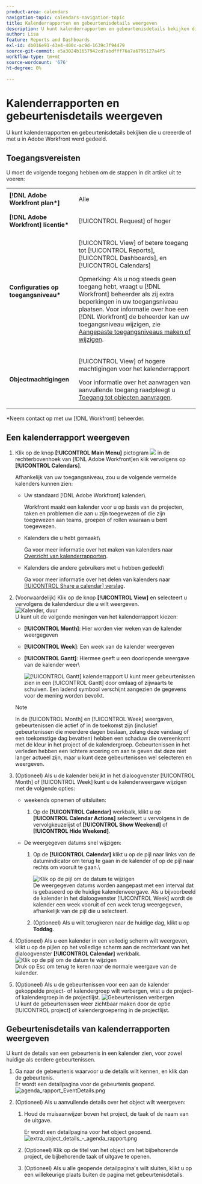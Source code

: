 ```yaml
---
product-area: calendars
navigation-topic: calendars-navigation-topic
title: Kalenderrapporten en gebeurtenisdetails weergeven
description: U kunt kalenderrapporten en gebeurtenisdetails bekijken die u creeerde of met u in Adobe Workfront werd gedeeld.
author: Lisa
feature: Reports and Dashboards
exl-id: db016e91-43e4-400c-ac9d-1639c7f94479
source-git-commit: e5a3024b1657942cd7abdfff76a7a6795127a4f5
workflow-type: tm+mt
source-wordcount: '676'
ht-degree: 0%

---
```


# Kalenderrapporten en gebeurtenisdetails weergeven

U kunt kalenderrapporten en gebeurtenisdetails bekijken die u creeerde of met u in Adobe Workfront werd gedeeld.

## Toegangsvereisten

U moet de volgende toegang hebben om de stappen in dit artikel uit te voeren:

<table style="table-layout:auto"> 
 <col> 
 </col> 
 <col> 
 </col> 
 <tbody> 
  <tr> 
   <td role="rowheader"><strong>[!DNL Adobe Workfront plan*]</strong></td> 
   <td> <p>Alle</p> </td> 
  </tr> 
  <tr> 
   <td role="rowheader"><strong>[!DNL Adobe Workfront] licentie*</strong></td> 
   <td> <p>[!UICONTROL Request] of hoger</p> </td> 
  </tr> 
  <tr> 
   <td role="rowheader"><strong>Configuraties op toegangsniveau*</strong></td> 
   <td> <p>[!UICONTROL View] of betere toegang tot [!UICONTROL Reports], [!UICONTROL Dashboards], en [!UICONTROL Calendars]</p> <p>Opmerking: Als u nog steeds geen toegang hebt, vraagt u [!DNL Workfront] beheerder als zij extra beperkingen in uw toegangsniveau plaatsen. Voor informatie over hoe een [!DNL Workfront] de beheerder kan uw toegangsniveau wijzigen, zie <a href="../../../administration-and-setup/add-users/configure-and-grant-access/create-modify-access-levels.md" class="MCXref xref">Aangepaste toegangsniveaus maken of wijzigen</a>.</p> </td> 
  </tr> 
  <tr> 
   <td role="rowheader"><strong>Objectmachtigingen</strong></td> 
   <td> <p>[!UICONTROL View] of hogere machtigingen voor het kalenderrapport</p> <p>Voor informatie over het aanvragen van aanvullende toegang raadpleegt u <a href="../../../workfront-basics/grant-and-request-access-to-objects/request-access.md" class="MCXref xref">Toegang tot objecten aanvragen</a>.</p> </td> 
  </tr> 
 </tbody> 
</table>

&#42;Neem contact op met uw [!DNL Workfront] beheerder.

## Een kalenderrapport weergeven

1. Klik op de knop **[!UICONTROL Main Menu]** pictogram ![](assets/main-menu-icon.png) in de rechterbovenhoek van [!DNL Adobe Workfront]en klik vervolgens op **[!UICONTROL Calendars]**.

   Afhankelijk van uw toegangsniveau, zou u de volgende vermelde kalenders kunnen zien:

   * Uw standaard [!DNL Adobe Workfront] kalender\

      Workfront maakt een kalender voor u op basis van de projecten, taken en problemen die aan u zijn toegewezen of die zijn toegewezen aan teams, groepen of rollen waaraan u bent toegewezen.
   * Kalenders die u hebt gemaakt\

      Ga voor meer informatie over het maken van kalenders naar [Overzicht van kalenderrapporten](../../../reports-and-dashboards/reports/calendars/calendar-reports-overview.md).

   * Kalenders die andere gebruikers met u hebben gedeeld\

      Ga voor meer informatie over het delen van kalenders naar [[!UICONTROL Share a calendar] verslag](../../../reports-and-dashboards/reports/calendars/share-a-calendar-report.md).

1. (Voorwaardelijk) Klik op de knop **[!UICONTROL View]** en selecteert u vervolgens de kalenderduur die u wilt weergeven.\
   ![Kalender, duur](assets/view-menu-calendar-report-350x189.png)\
   U kunt uit de volgende meningen van het kalenderrapport kiezen:

   * **[!UICONTROL Month]**: Hier worden vier weken van de kalender weergegeven
   * **[!UICONTROL Week]**: Een week van de kalender weergeven
   * **[!UICONTROL Gantt]**: Hiermee geeft u een doorlopende weergave van de kalender weer\

      ![[!UICONTROL Gantt] kalenderrapport](assets/gantt-calendar-report.png)
U kunt meer gebeurtenissen zien in een [!UICONTROL Gantt] door omlaag of zijwaarts te schuiven. Een ladend symbool verschijnt aangezien de gegevens voor de mening worden bevolkt.
   >[!NOTE]
   >
   >In de [!UICONTROL Month] en [!UICONTROL Week] weergaven, gebeurtenissen die actief of in de toekomst zijn (inclusief gebeurtenissen die meerdere dagen beslaan, zolang deze vandaag of een toekomstige dag bevatten) hebben een schaduw die overeenkomt met de kleur in het project of de kalendergroep. Gebeurtenissen in het verleden hebben een lichtere arcering om aan te geven dat deze niet langer actueel zijn, maar u kunt deze gebeurtenissen wel selecteren en weergeven.

1. (Optioneel) Als u de kalender bekijkt in het dialoogvenster [!UICONTROL Month] of [!UICONTROL Week] kunt u de kalenderweergave wijzigen met de volgende opties:

   * weekends opnemen of uitsluiten:

      1. Op de **[!UICONTROL Calendar]** werkbalk, klikt u op **[!UICONTROL Calendar Actions]** selecteert u vervolgens in de vervolgkeuzelijst of **[!UICONTROL Show Weekend]** of **[!UICONTROL Hide Weekend]**.
   * De weergegeven datums snel wijzigen:

      1. Op de **[!UICONTROL Calendar]** klikt u op de pijl naar links van de datumindicator om terug te gaan in de kalender of op de pijl naar rechts om vooruit te gaan.\

         ![Klik op de pijl om de datum te wijzigen](assets/click-arrows-to-change-dates-calendar-report.png)\
         De weergegeven datums worden aangepast met een interval dat is gebaseerd op de huidige kalenderweergave. Als u bijvoorbeeld de kalender in het dialoogvenster [!UICONTROL Week] wordt de kalender een week vooruit of een week terug weergegeven, afhankelijk van de pijl die u selecteert.

      1. (Optioneel) Als u wilt terugkeren naar de huidige dag, klikt u op **Toddag**.


1. (Optioneel) Als u een kalender in een volledig scherm wilt weergeven, klikt u op de pijlen op het volledige scherm aan de rechterkant van het dialoogvenster **[!UICONTROL Calendar]** werkbalk.
   ![Klik op de pijl om de datum te wijzigen](assets/click-arrows-to-change-dates-calendar-report.png)\
   Druk op Esc om terug te keren naar de normale weergave van de kalender.

1. (Optioneel) Als u de gebeurtenissen voor een aan de kalender gekoppelde project- of kalendergroep wilt verbergen, wist u de project- of kalendergroep in de projectlijst.
   ![Gebeurtenissen verbergen](assets/hide-events-for-project-or-cal-grouping.png)\
   U kunt de gebeurtenissen weer zichtbaar maken door de optie [!UICONTROL project] of kalendergroepering in de projectlijst.

## Gebeurtenisdetails van kalenderrapporten weergeven

U kunt de details van een gebeurtenis in een kalender zien, voor zowel huidige als eerdere gebeurtenissen.

1. Ga naar de gebeurtenis waarvoor u de details wilt kennen, en klik dan de gebeurtenis.\
   Er wordt een detailpagina voor de gebeurtenis geopend.\
   ![agenda_rapport_EventDetails.png](assets/calendar-report-eventdetails-350x145.png)

1. (Optioneel) Als u aanvullende details over het object wilt weergeven:

   1. Houd de muisaanwijzer boven het project, de taak of de naam van de uitgave.

      Er wordt een detailpagina voor het object geopend.\
      ![extra_object_details_-_agenda_rapport.png](assets/additional-object-details---calendar-report-350x131.png)

   1. (Optioneel) Klik op de titel van het object om het bijbehorende project, de bijbehorende taak of uitgave te openen.
   1. (Optioneel) Als u alle geopende detailpagina&#39;s wilt sluiten, klikt u op een willekeurige plaats buiten de pagina met gebeurtenisdetails.

